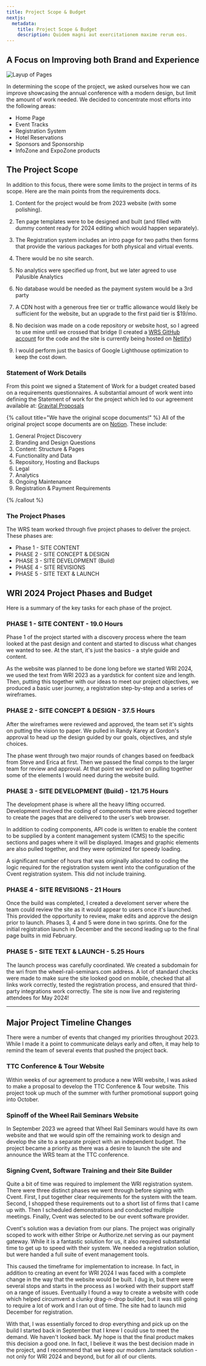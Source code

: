 ```yaml
---
title: Project Scope & Budget
nextjs:
  metadata:
    title: Project Scope & Budget
    description: Quidem magni aut exercitationem maxime rerum eos.
---
```


## A Focus on Improving both Brand and Experience

![Layup of Pages](/images/project-scope.png)

In determining the scope of the project, we asked ourselves how we can improve showcasing the annual conference with a modern design, but limit the amount of work needed. We decided to concentrate most efforts into the following areas:

- Home Page
- Event Tracks
- Registration System
- Hotel Reservations
- Sponsors and Sponsorship
- InfoZone and ExpoZone products

## The Project Scope

In addition to this focus, there were some limits to the project in terms of its scope. Here are the main points from the requirements docs.

1. Content for the project would be from 2023 website (with some polishing).

2. Ten page templates were to be designed and built (and filled with dummy content ready for 2024 editing which would happen separately).

3. The Registration system includes an intro page for two paths then forms that provide the various packages for both physical and virtual events.

4. There would be no site search.

5. No analytics were specified up front, but we later agreed to use Palusible Analytics

6. No database would be needed as the payment system would be a 3rd party 

7. A CDN host with a generous free tier or traffic allowance would likely be sufficient for the website, but an upgrade to the first paid tier is $19/mo.

8. No decision was made on a code repository or website host, so I agreed to use mine until we crossed that bridge (I created a [WRS GitHub account](https://github.com/wrs-dev/wri-2024-website) for the code and the site is currently being hosted on [Netlify](https://netlify.com))

9. I would perform just the basics of Google Lighthouse optimization to keep the cost down.

### Statement of Work Details

From this point we signed a Statement of Work for a budget created based on a requirements questionnaires. A substantial amount of work went into defining the Statement of work for the project which led to our agreement available at: [Gravital Proposals](https://proposal.gravitaldigital.com/index.php?ProposalID=oIpCKUoPubuUal_me2NurEu76WXYA0lFf3vZIuWGXnU&debug=yes)

{% callout title="We have the original scope documents!" %}
All of the original project scope documents are on [Notion](https://www.notion.so/gravital-digital/Project-Requirements-Questionnaire-WRI-Website-de39eb51d0694d9e99064406f37af50d?pvs=4). These include:

1.  General Project Discovery
2.  Branding and Design Questions
3.  Content: Structure & Pages
4.  Functionality and Data
5.  Repository, Hosting and Backups
6.  Legal
7.  Analytics
8.  Ongoing Maintenance
9.  Registration & Payment Requirements

{% /callout %}

### The Project Phases

The WRS team worked through five project phases to deliver the project. These phases are:

- Phase 1 - SITE CONTENT
- PHASE 2 - SITE CONCEPT & DESIGN
- PHASE 3 - SITE DEVELOPMENT (Build)
- PHASE 4 - SITE REVISIONS
- PHASE 5 - SITE TEXT & LAUNCH

## WRI 2024 Project Phases and Budget

Here is a summary of the key tasks for each phase of the project.

### PHASE 1 - SITE CONTENT - 19.0 Hours

Phase 1 of the project started with a discovery process where the team looked at the past design and content and started to discuss what changes we wanted to see. At the start, it's just the basics - a style guide and content. 

As the website was planned to be done long before we started WRI 2024, we used the text from WRI 2023 as a yardstick for content size and length. Then, putting this together with our ideas to meet our project objectives, we produced a basic user journey, a registration step-by-step and a series of wireframes.


### PHASE 2 - SITE CONCEPT & DESIGN - 37.5 Hours

After the wireframes were reviewed and approved, the team set it's sights on putting the vision to paper. We pulled in Randy Karey at Gordon's approval to head up the design guided by our goals, objectives, and style choices.

The phase went through two major rounds of changes based on feedback from Steve and Erica at first. Then we passed the final comps to the larger team for review and approval. At that point we worked on pulling together some of the elements I would need during the website build.


###  PHASE 3 - SITE DEVELOPMENT (Build) - 121.75 Hours

The development phase is where all the heavy lifting occurred. Development involved the coding of components that were pieced together to create the pages that are delivered to the user's web browser.

In addition to coding components, API code is written to enable the content to be supplied by a content management system (CMS) to the specific sections and pages where it will be displayed. Images and graphic elements are also pulled together, and they were optimized for speedy loading.

A significant number of hours that was originally allocated to coding the logic required for the registration system went into the configuration of the Cvent registration system. This did not include training. 

###  PHASE 4 - SITE REVISIONS - 21 Hours

Once the build was completed, I created a develoment server where the team could review the site as it would appear to users once it's launched. This provided the opportunity to review, make edits and approve the design prior to launch. Phases 3, 4 and 5 were done in two sprints. One for the initial registration launch in December and the second leading up to the final page builts in mid February.

###  PHASE 5 - SITE TEXT & LAUNCH - 5.25 Hours

The launch process was carefully coordinated. We created a subdomain for the wri from the wheel-rail-seminars.com address. A lot of standard checks were made to make sure the site looked good on mobile, checked that all links work correctly, tested the registration process, and ensured that third-party integrations work correctly. The site is now live and registering attendees for May 2024!

---

## Major Project Timeline Changes

There were a number of events that changed my priorities throughout 2023. While I made it a point to communicate delays early and often, it may help to remind the team of several events that pushed the project back.

### TTC Conference & Tour Website

Within weeks of our agreement to produce a new WRI website, I was asked to make a proposal to develop the TTC Conference & Tour website. This project took up much of the summer with further promotional support going into October.

### Spinoff of the Wheel Rail Seminars Website

In September 2023 we agreed that Wheel Rail Seminars would have its own website and that we would spin off the remaining work to design and develop the site to a separate project with an independent budget. The project became a priority as there was a desire to launch the site and announce the WRS team at the TTC conference.

### Signing Cvent, Software Training and their Site Builder

Quite a bit of time was required to implement the WRI registration system. There were three distinct phases we went through before signing with Cvent. First, I put together clear requirements for the system with the team. Second, I shopped these requirements out to a short list of firms that I came up with. Then I scheduled demonstrations and conducted multiple meetings. Finally, Cvent was selected to be our event software provider.

Cvent's solution was a deviation from our plans. The project was originally scoped to work with either Stripe or Authorize.net serving as our payment gateway. While it is a fantastic solution for us, it also required substantial time to get up to speed with their system. We needed a registration solution, but were handed a full suite of event management tools.

This caused the timeframe for implementation to increase. In fact, in addition to creating an event for WRI 2024 I was faced with a complete change in the way that the website would be built. I dug in, but there were several stops and starts in the process as I worked with their support staff on a range of issues. Eventually I found a way to create a website with code which helped circumvent a clunky drag-n-drop builder, but it was still going to require a lot of work and I ran out of time. The site had to launch mid December for registration. 

With that, I was essentially forced to drop everything and pick up on the build I started back in September that I knew I could use to meet the demand. We haven't looked back. My hope is that the final product makes this decision a good one. In fact, I believe it was the best decision made in the project, and I recommend that we keep our modern Jamstack solution - not only for WRI 2024 and beyond, but for all of our clients.
